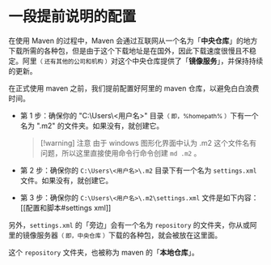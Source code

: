 # 一段提前说明的配置

在使用 Maven 的过程中，Maven 会通过互联网从一个名为「**中央仓库**」的地方下载所需的各种包，但是由于这个下载地址是在国外，因此下载速度很慢且不稳定。阿里<small>（ 还有其他的公司和机构 ）</small>对这个中央仓库提供了「**镜像服务**」，并保持持续的更新。

在正式使用 maven 之前，我们提前配置好阿里的 maven 仓库，以避免白白浪费时间。

- 第 1 步：确保你的 "C:\\Users\\<用户名>" 目录<small>（ 即，%homepath% ）</small>下有一个名为 ".m2" 的文件夹。如果没有，就创建它。

  > [!warning] 注意
  > 由于 windows 图形化界面中认为 .m2 这个文件名有问题，所以这里直接使用命令行命令创建 `md .m2` 。
 

- 第 2 步：确保你的 `C:\Users\<用户名>\.m2` 目录下有一个名为 `settings.xml` 文件。如果没有，就创建它。

- 第 3 步：确保你的 `C:\Users\<用户名>\.m2\settings.xml` 文件是如下内容：[[配置和脚本#settings xml]]

另外，`settings.xml` 的「旁边」会有一个名为 `repository` 的文件夹，你从或阿里的镜像服务器<small>（ 即，中央仓库 ）</small>下载的各种包，就会被放在这里面。

这个 `repository` 文件夹，也被称为 maven 的「**本地仓库**」。
